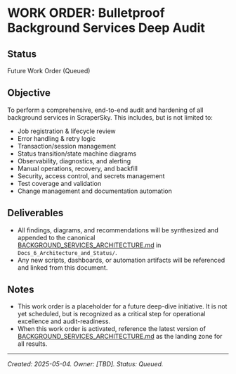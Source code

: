 # WORK ORDER: Bulletproof Background Services Deep Audit

## Status
Future Work Order (Queued)

## Objective
To perform a comprehensive, end-to-end audit and hardening of all background services in ScraperSky. This includes, but is not limited to:
- Job registration & lifecycle review
- Error handling & retry logic
- Transaction/session management
- Status transition/state machine diagrams
- Observability, diagnostics, and alerting
- Manual operations, recovery, and backfill
- Security, access control, and secrets management
- Test coverage and validation
- Change management and documentation automation

## Deliverables
- All findings, diagrams, and recommendations will be synthesized and appended to the canonical [BACKGROUND_SERVICES_ARCHITECTURE.md](cci:7://file:///Users/henrygroman/development/python-projects/ScraperSky-Back-End-WorkSpace/scraper-sky-backend/Docs/Docs_6_Architecture_and_Status/BACKGROUND_SERVICES_ARCHITECTURE.md:0:0-0:0) in `Docs_6_Architecture_and_Status/`.
- Any new scripts, dashboards, or automation artifacts will be referenced and linked from this document.

## Notes
- This work order is a placeholder for a future deep-dive initiative. It is not yet scheduled, but is recognized as a critical step for operational excellence and audit-readiness.
- When this work order is activated, reference the latest version of [BACKGROUND_SERVICES_ARCHITECTURE.md](cci:7://file:///Users/henrygroman/development/python-projects/ScraperSky-Back-End-WorkSpace/scraper-sky-backend/Docs/Docs_6_Architecture_and_Status/BACKGROUND_SERVICES_ARCHITECTURE.md:0:0-0:0) as the landing zone for all results.

---

*Created: 2025-05-04. Owner: [TBD]. Status: Queued.*
